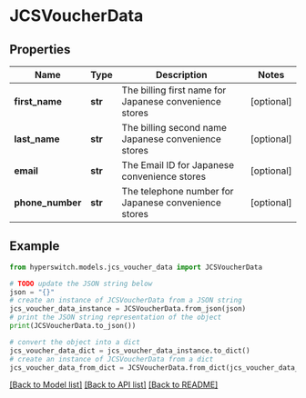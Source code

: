 # JCSVoucherData


## Properties

Name | Type | Description | Notes
------------ | ------------- | ------------- | -------------
**first_name** | **str** | The billing first name for Japanese convenience stores | [optional] 
**last_name** | **str** | The billing second name Japanese convenience stores | [optional] 
**email** | **str** | The Email ID for Japanese convenience stores | [optional] 
**phone_number** | **str** | The telephone number for Japanese convenience stores | [optional] 

## Example

```python
from hyperswitch.models.jcs_voucher_data import JCSVoucherData

# TODO update the JSON string below
json = "{}"
# create an instance of JCSVoucherData from a JSON string
jcs_voucher_data_instance = JCSVoucherData.from_json(json)
# print the JSON string representation of the object
print(JCSVoucherData.to_json())

# convert the object into a dict
jcs_voucher_data_dict = jcs_voucher_data_instance.to_dict()
# create an instance of JCSVoucherData from a dict
jcs_voucher_data_from_dict = JCSVoucherData.from_dict(jcs_voucher_data_dict)
```
[[Back to Model list]](../README.md#documentation-for-models) [[Back to API list]](../README.md#documentation-for-api-endpoints) [[Back to README]](../README.md)


